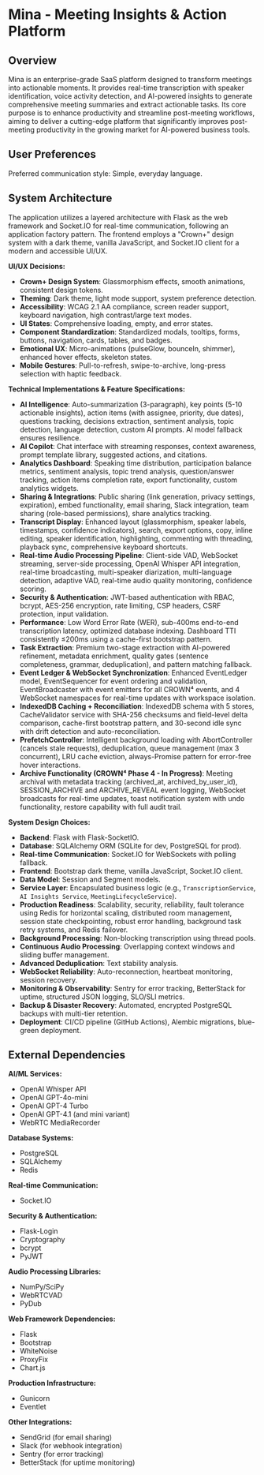 # Mina - Meeting Insights & Action Platform

## Overview

Mina is an enterprise-grade SaaS platform designed to transform meetings into actionable moments. It provides real-time transcription with speaker identification, voice activity detection, and AI-powered insights to generate comprehensive meeting summaries and extract actionable tasks. Its core purpose is to enhance productivity and streamline post-meeting workflows, aiming to deliver a cutting-edge platform that significantly improves post-meeting productivity in the growing market for AI-powered business tools.

## User Preferences

Preferred communication style: Simple, everyday language.

## System Architecture

The application utilizes a layered architecture with Flask as the web framework and Socket.IO for real-time communication, following an application factory pattern. The frontend employs a "Crown+" design system with a dark theme, vanilla JavaScript, and Socket.IO client for a modern and accessible UI/UX.

**UI/UX Decisions:**
- **Crown+ Design System**: Glassmorphism effects, smooth animations, consistent design tokens.
- **Theming**: Dark theme, light mode support, system preference detection.
- **Accessibility**: WCAG 2.1 AA compliance, screen reader support, keyboard navigation, high contrast/large text modes.
- **UI States**: Comprehensive loading, empty, and error states.
- **Component Standardization**: Standardized modals, tooltips, forms, buttons, navigation, cards, tables, and badges.
- **Emotional UX**: Micro-animations (pulseGlow, bounceIn, shimmer), enhanced hover effects, skeleton states.
- **Mobile Gestures**: Pull-to-refresh, swipe-to-archive, long-press selection with haptic feedback.

**Technical Implementations & Feature Specifications:**
- **AI Intelligence**: Auto-summarization (3-paragraph), key points (5-10 actionable insights), action items (with assignee, priority, due dates), questions tracking, decisions extraction, sentiment analysis, topic detection, language detection, custom AI prompts. AI model fallback ensures resilience.
- **AI Copilot**: Chat interface with streaming responses, context awareness, prompt template library, suggested actions, and citations.
- **Analytics Dashboard**: Speaking time distribution, participation balance metrics, sentiment analysis, topic trend analysis, question/answer tracking, action items completion rate, export functionality, custom analytics widgets.
- **Sharing & Integrations**: Public sharing (link generation, privacy settings, expiration), embed functionality, email sharing, Slack integration, team sharing (role-based permissions), share analytics tracking.
- **Transcript Display**: Enhanced layout (glassmorphism, speaker labels, timestamps, confidence indicators), search, export options, copy, inline editing, speaker identification, highlighting, commenting with threading, playback sync, comprehensive keyboard shortcuts.
- **Real-time Audio Processing Pipeline**: Client-side VAD, WebSocket streaming, server-side processing, OpenAI Whisper API integration, real-time broadcasting, multi-speaker diarization, multi-language detection, adaptive VAD, real-time audio quality monitoring, confidence scoring.
- **Security & Authentication**: JWT-based authentication with RBAC, bcrypt, AES-256 encryption, rate limiting, CSP headers, CSRF protection, input validation.
- **Performance**: Low Word Error Rate (WER), sub-400ms end-to-end transcription latency, optimized database indexing. Dashboard TTI consistently ≤200ms using a cache-first bootstrap pattern.
- **Task Extraction**: Premium two-stage extraction with AI-powered refinement, metadata enrichment, quality gates (sentence completeness, grammar, deduplication), and pattern matching fallback.
- **Event Ledger & WebSocket Synchronization**: Enhanced EventLedger model, EventSequencer for event ordering and validation, EventBroadcaster with event emitters for all CROWN⁴ events, and 4 WebSocket namespaces for real-time updates with workspace isolation.
- **IndexedDB Caching + Reconciliation**: IndexedDB schema with 5 stores, CacheValidator service with SHA-256 checksums and field-level delta comparison, cache-first bootstrap pattern, and 30-second idle sync with drift detection and auto-reconciliation.
- **PrefetchController**: Intelligent background loading with AbortController (cancels stale requests), deduplication, queue management (max 3 concurrent), LRU cache eviction, always-Promise pattern for error-free hover interactions.
- **Archive Functionality (CROWN⁴ Phase 4 - In Progress)**: Meeting archival with metadata tracking (archived_at, archived_by_user_id), SESSION_ARCHIVE and ARCHIVE_REVEAL event logging, WebSocket broadcasts for real-time updates, toast notification system with undo functionality, restore capability with full audit trail.

**System Design Choices:**
- **Backend**: Flask with Flask-SocketIO.
- **Database**: SQLAlchemy ORM (SQLite for dev, PostgreSQL for prod).
- **Real-time Communication**: Socket.IO for WebSockets with polling fallback.
- **Frontend**: Bootstrap dark theme, vanilla JavaScript, Socket.IO client.
- **Data Model**: Session and Segment models.
- **Service Layer**: Encapsulated business logic (e.g., `TranscriptionService`, `AI Insights Service`, `MeetingLifecycleService`).
- **Production Readiness**: Scalability, security, reliability, fault tolerance using Redis for horizontal scaling, distributed room management, session state checkpointing, robust error handling, background task retry systems, and Redis failover.
- **Background Processing**: Non-blocking transcription using thread pools.
- **Continuous Audio Processing**: Overlapping context windows and sliding buffer management.
- **Advanced Deduplication**: Text stability analysis.
- **WebSocket Reliability**: Auto-reconnection, heartbeat monitoring, session recovery.
- **Monitoring & Observability**: Sentry for error tracking, BetterStack for uptime, structured JSON logging, SLO/SLI metrics.
- **Backup & Disaster Recovery**: Automated, encrypted PostgreSQL backups with multi-tier retention.
- **Deployment**: CI/CD pipeline (GitHub Actions), Alembic migrations, blue-green deployment.

## External Dependencies

**AI/ML Services:**
- OpenAI Whisper API
- OpenAI GPT-4o-mini
- OpenAI GPT-4 Turbo
- OpenAI GPT-4.1 (and mini variant)
- WebRTC MediaRecorder

**Database Systems:**
- PostgreSQL
- SQLAlchemy
- Redis

**Real-time Communication:**
- Socket.IO

**Security & Authentication:**
- Flask-Login
- Cryptography
- bcrypt
- PyJWT

**Audio Processing Libraries:**
- NumPy/SciPy
- WebRTCVAD
- PyDub

**Web Framework Dependencies:**
- Flask
- Bootstrap
- WhiteNoise
- ProxyFix
- Chart.js

**Production Infrastructure:**
- Gunicorn
- Eventlet

**Other Integrations:**
- SendGrid (for email sharing)
- Slack (for webhook integration)
- Sentry (for error tracking)
- BetterStack (for uptime monitoring)